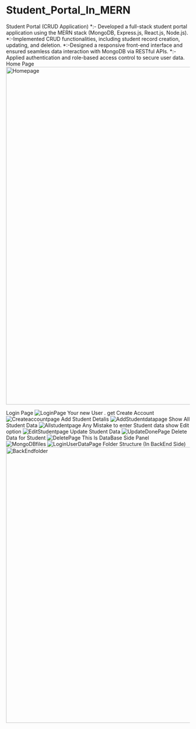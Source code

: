 # Student_Portal_In_MERN
Student Portal (CRUD Application)
*:- Developed a full-stack student portal application using the MERN stack (MongoDB, Express.js, React.js, Node.js).
*:-Implemented CRUD functionalities, including student record creation, updating, and deletion.
*:-Designed a responsive front-end interface and ensured seamless data interaction with MongoDB via RESTful APIs.
*:-Applied authentication and role-based access control to secure user data.
Home Page
<img width="1910" height="922" alt="Homepage" src="https://github.com/user-attachments/assets/d0602ee3-5c5b-4e97-bb77-56a1718e84e9" />

Login Page
![LoginPage](https://github.com/user-attachments/assets/0267a410-9391-475d-a82b-4f1de30a8905) 
Your new User . get  Create Account
![Createaccountpage](https://github.com/user-attachments/assets/5443d801-05f8-455a-a9b6-bc8dd6765e5a)
Add Student Detalis
![AddStudentdatapage](https://github.com/user-attachments/assets/19315295-ff8e-4bef-892f-7cf34a4ca277)
Show All Student Data 
![Allstudentpage](https://github.com/user-attachments/assets/1fd537be-159c-47d9-a325-7b4c97f38f24)
Any Mistake to enter Student data show Edit option
![EditStudentpage](https://github.com/user-attachments/assets/1820c368-3526-48ed-b49f-5bea12bbc805)
Update Student Data 
![UpdateDonePage](https://github.com/user-attachments/assets/18cf5d54-b1c9-48e6-99d6-de533199cda0)
Delete  Data for Student
![DeletePage](https://github.com/user-attachments/assets/37ebd14f-74f7-4c17-ba1b-d7cd6a456fe1)
This Is DataBase Side Panel
![MongoDBfiles](https://github.com/user-attachments/assets/6c9b1118-bdd3-400e-9956-556c86f11d93)
![LoginUserDataPage](https://github.com/user-attachments/assets/fe0c78d3-d26b-4510-b06d-03c27c59e656)
Folder Structure (In BackEnd Side)
<img width="1913" height="753" alt="BackEndfolder" src="https://github.com/user-attachments/assets/65c20543-02cc-403e-b28e-0fc97b407e5f" />

